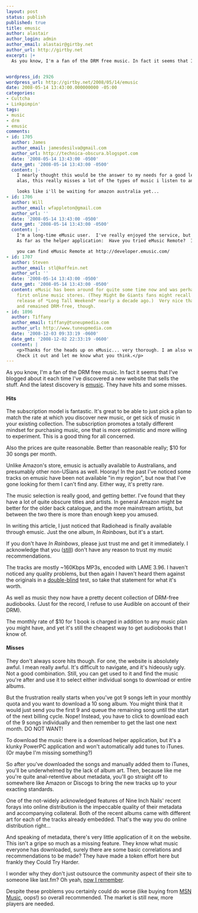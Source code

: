 ```yaml
---
layout: post
status: publish
published: true
title: emusic
author: alastair
author_login: admin
author_email: alastair@girtby.net
author_url: http://girtby.net
excerpt: |+
  As you know, I'm a fan of the DRM free music. In fact it seems that I've blogged about it each time I've discovered a new website that sells the stuff. And the latest discovery is [emusic](http://www.emusic.com/). They have hits and some misses.


wordpress_id: 2926
wordpress_url: http://girtby.net/2008/05/14/emusic
date: 2008-05-14 13:43:00.000000000 -05:00
categories:
- Cultcha
- Linkpimpin'
tags:
- music
- drm
- emusic
comments:
- id: 1705
  author: James
  author_email: jamesdesilva@gmail.com
  author_url: http://technica-obscura.blogspot.com
  date: '2008-05-14 13:43:00 -0500'
  date_gmt: '2008-05-14 13:43:00 -0500'
  content: |-
    I nearly thought this would be the answer to my needs for a good legal way to get music.
    alas, this really misses a lot of the types of music i listen to and i tend to listen to a wide range of stuff. (i'm a mainstream boy)

    looks like i'll be waiting for amazon australia yet...
- id: 1706
  author: Will
  author_email: wfappleton@gmail.com
  author_url: ''
  date: '2008-05-14 13:43:00 -0500'
  date_gmt: '2008-05-14 13:43:00 -0500'
  content: |-
    I'm a long-time eMusic user.  I've really enjoyed the service, but I wholly agree with your criticisms of the eMusic web site.
    As far as the helper application:  Have you tried eMusic Remote?  It's a Mozilla-based application and does add your downloads to iTunes.  IIRC, eMusic Remote is still beta, but I've been using it for a while and it works well enough.  There's some rough edges in it though.  For example, the application takes a while, several seconds, to indicate that it has "heard" your download request and indicate that it has begun downloading the requested tracks.  It spite of the roughness of some features, I've found it much prefereable to the download manager.  YMMV :)

    you can find eMusic Remote at http://developer.emusic.com/
- id: 1707
  author: Steven
  author_email: stl@koffein.net
  author_url: ''
  date: '2008-05-14 13:43:00 -0500'
  date_gmt: '2008-05-14 13:43:00 -0500'
  content: eMusic has been around for quite some time now and was perhaps one of the
    first online music stores. (They Might Be Giants fans might recall eMusic's exclusive
    release of *Long Tall Weekend* nearly a decade ago.)  Very nice that it's grown
    and remained DRM-free, though.
- id: 1896
  author: Tiffany
  author_email: tiffany@tuneupmedia.com
  author_url: http://www.tuneupmedia.com
  date: '2008-12-03 09:33:19 -0600'
  date_gmt: '2008-12-02 22:33:19 -0600'
  content: |
    <p>Thanks for the heads up on eMusic... very thorough. I am also very OCD about my music meta data. If you are having issues or spending a whole lot of time finding missing album art, or artist info, I would recommend the company I work for: TuneUp. Its a software that automatically fills in art, info, and has cool features for concerts &amp; 'now playing'. There is a free demo at www.tuneupmedia.com
    Check it out and let me know what you think.</p>
---
```

As you know, I'm a fan of the DRM free music. In fact it seems that I've blogged about it each time I've discovered a new website that sells the stuff. And the latest discovery is [emusic](http://www.emusic.com/). They have hits and some misses.


<a id="more"></a><a id="more-2926"></a>

#### Hits

The subscription model is fantastic. It's great to be able to just pick a plan to match the rate at which you discover new music, or get sick of music in your existing collection. The subscription promotes a totally different mindset for purchasing music, one that is more optimistic and more willing to experiment. This is a good thing for all concerned.

Also the prices are quite reasonable. Better than reasonable really; $10 for 30 songs per month.

Unlike Amazon's store, emusic is actually available to Australians, and presumably other non-USians as well. Hooray! In the past I've noticed some tracks on emusic have been not available "in my region", but now that I've gone looking for them I can't find any. Either way, it's pretty rare.

The music selection is really good, and getting better. I've found that they have a lot of quite obscure titles and artists. In general Amazon might be better for the older back catalogue, and the more mainstream artists, but between the two there is more than enough keep you amused.

In writing this article, I just noticed that Radiohead is finally available through emusic. Just the one album, <cite>In Rainbows</cite>, but it's a start.

<div class="aside"><p>If you don't have <cite>In Rainbows</cite>, please just trust me and get it immediately. I acknowledge that you (<a href="/archives/2006/6/6/creative-uncommon">still</a>) don't have any reason to trust my music recommendations.</p></div>

The tracks are mostly ~160Kbps MP3s, encoded with LAME 3.96. I haven't noticed any quality problems, but then again I haven't heard them against the originals in a [double-blind](/archives/2007/9/20/getting-double-blind) test, so take that statement for what it's worth.

As well as music they now have a pretty decent collection of DRM-free audiobooks. (Just for the record, I refuse to use Audible on account of their DRM).

The monthly rate of $10 for 1 book is charged in addition to any music plan you might have, and yet it's still the cheapest way to get audiobooks that I know of.

#### Misses

They don't always score hits though. For one, the website is absolutely awful. I mean really awful. It's difficult to navigate, and it's hideously ugly. Not a good combination. Still, you can get used to it and find the music you're after and use it to select either individual songs to download or entire albums.

But the frustration really starts when you've got 9 songs left in your monthly quota and you want to download a 10 song album. You might think that it would just send you the first 9 and queue the remaining song until the start of the next billing cycle. Nope! Instead, you have to click to download each of the 9 songs individually and then remember to get the last one next month. DO NOT WANT!

To download the music there is a download helper application, but it's a klunky PowerPC application and won't automatically add tunes to iTunes. (Or maybe I'm missing something?)

So after you've downloaded the songs and manually added them to iTunes, you'll be underwhelmed by the lack of album art. Then, because like me you're quite anal-retentive about metadata, you'll go straight off to somewhere like Amazon or Discogs to bring the new tracks up to your exacting standards.

<div class="aside"><p>One of the not-widely acknowledged features of Nine Inch Nails' recent forays into online distribution is the impeccable quality of their metadata and accompanying collateral. Both of the recent albums came with different art for each of the tracks already embedded. That's the way you do online distribution right...</p></div>

And speaking of metadata, there's very little application of it on the website. This isn't a gripe so much as a missing feature. They know what music everyone has downloaded, surely there are some basic correlations and recommendations to be made? They have made a token effort here but frankly they Could Try Harder.

I wonder why they don't just outsource the community aspect of their site to someone like last.fm? Oh yeah, [now I remember](http://www.readwriteweb.com/archives/cbs_buys_lastfm.php).

Despite these problems you certainly could do worse (like buying from [MSN Music](http://diveintomark.org/archives/2008/05/06/the-day-the-music-died), oops!) so overall recommended. The market is still new, more players are needed.
